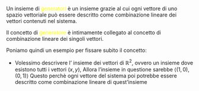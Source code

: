 Un insieme di <font color="#ffff00">generatori</font> è un insieme grazie al cui ogni vettore di uno spazio vettoriale può essere descritto come combinazione lineare dei vettori contenuti nel sistema.

Il concetto di <font color="#ffff00">generatore</font> è intimamente collegato al concetto di combinazione lineare dei singoli vettori.

Poniamo quindi un esempio per fissare subito il concetto:

- Volessimo descrivere l’ insieme dei vettori di $\mathbb{R}^2$, ovvero un insieme dove esistono tutti i vettori $(x,y)$,
  Allora l’insieme in questione sarebbe $\langle(1,0),(0,1)\rangle$
  Questo perchè ogni vettore del sistema poi potrebbe essere descritto come combinazione lineare di quest’insieme
  